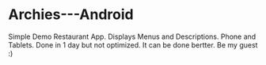 # Archies---Android
Simple Demo Restaurant App. Displays Menus and Descriptions. Phone and Tablets.  Done in 1 day but not optimized. It can be done bertter. Be my guest :)

